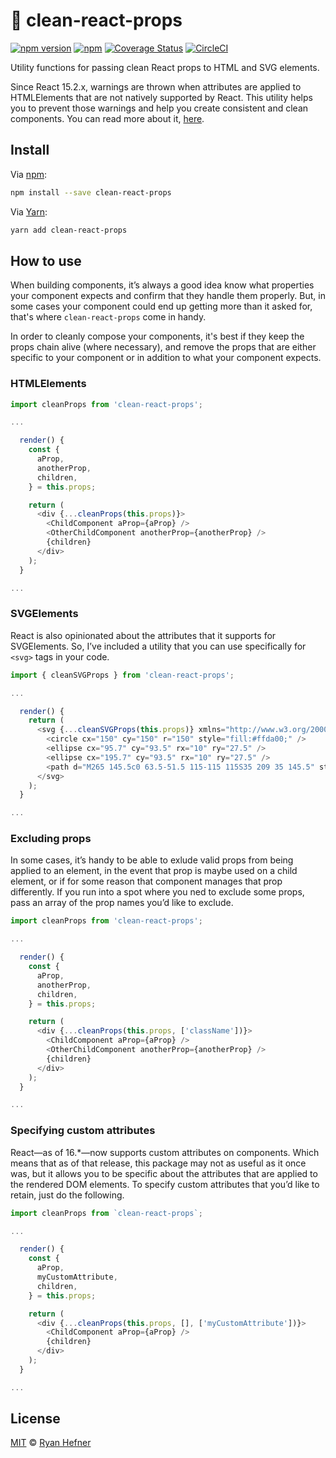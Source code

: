 # 🛁 clean-react-props

[![npm version](https://badge.fury.io/js/clean-react-props.svg)](https://badge.fury.io/js/clean-react-props)
[![npm](https://img.shields.io/npm/l/express.svg)](LICENSE)
[![Coverage Status](https://coveralls.io/repos/github/ryanhefner/clean-react-props/badge.svg?branch=master)](https://coveralls.io/github/ryanhefner/clean-react-props?branch=master)
[![CircleCI](https://circleci.com/gh/ryanhefner/clean-react-props.svg?style=svg)](https://circleci.com/gh/ryanhefner/clean-react-props)

Utility functions for passing clean React props to HTML and SVG elements.

Since React 15.2.x, warnings are thrown when attributes are applied to HTMLElements
that are not natively supported by React. This utility helps you to prevent those
warnings and help you create consistent and clean components. You can read more
about it, [here](https://facebook.github.io/react/warnings/unknown-prop.html).

## Install

Via [npm](https://npmjs.com/package/clean-react-props):

```sh
npm install --save clean-react-props
```

Via [Yarn](https://yarn.fyi/clean-react-props):

```sh
yarn add clean-react-props
```

## How to use

When building components, it’s always a good idea know what properties your component
expects and confirm that they handle them properly. But, in some cases your component
could end up getting more than it asked for, that's where `clean-react-props` come
in handy.

In order to cleanly compose your components, it's best if they keep the props chain
alive (where necessary), and remove the props that are either specific to your component
or in addition to what your component expects.

### HTMLElements

```js
import cleanProps from 'clean-react-props';

...

  render() {
    const {
      aProp,
      anotherProp,
      children,
    } = this.props;

    return (
      <div {...cleanProps(this.props)}>
        <ChildComponent aProp={aProp} />
        <OtherChildComponent anotherProp={anotherProp} />
        {children}
      </div>
    );
  }

...

```

### SVGElements

React is also opinionated about the attributes that it supports for SVGElements.
So, I’ve included a utility that you can use specifically for `<svg>` tags in your
code.

```js
import { cleanSVGProps } from 'clean-react-props';

...

  render() {
    return (
      <svg {...cleanSVGProps(this.props)} xmlns="http://www.w3.org/2000/svg" viewBox="0 0 300 300">
        <circle cx="150" cy="150" r="150" style="fill:#ffda00;" />
        <ellipse cx="95.7" cy="93.5" rx="10" ry="27.5" />
        <ellipse cx="195.7" cy="93.5" rx="10" ry="27.5" />
        <path d="M265 145.5c0 63.5-51.5 115-115 115S35 209 35 145.5" style="fill:none;stroke:#000;stroke-width:6;stroke-miterlimit:10;" />
      </svg>
    );
  }

...

```

### Excluding props

In some cases, it’s handy to be able to exlude valid props from being applied to
an element, in the event that prop is maybe used on a child element, or if for
some reason that component manages that prop differently. If you run into a spot
where you ned to exclude some props, pass an array of the prop names you’d like
to exclude.

```js
import cleanProps from 'clean-react-props';

...

  render() {
    const {
      aProp,
      anotherProp,
      children,
    } = this.props;

    return (
      <div {...cleanProps(this.props, ['className'])}>
        <ChildComponent aProp={aProp} />
        <OtherChildComponent anotherProp={anotherProp} />
        {children}
      </div>
    );
  }

...

```

### Specifying custom attributes

React—as of 16.*—now supports custom attributes on components. Which means that
as of that release, this package may not as useful as it once was, but it allows
you to be specific about the attributes that are applied to the rendered DOM
elements. To specify custom attributes that you’d like to retain, just do the
following.

```js
import cleanProps from `clean-react-props`;

...

  render() {
    const {
      aProp,
      myCustomAttribute,
      children,
    } = this.props;

    return (
      <div {...cleanProps(this.props, [], ['myCustomAttribute'])}>
        <ChildComponent aProp={aProp} />
        {children}
      </div>
    );
  }

...

```

## License

[MIT](LICENSE) © [Ryan Hefner](https://www.ryanhefner.com)
